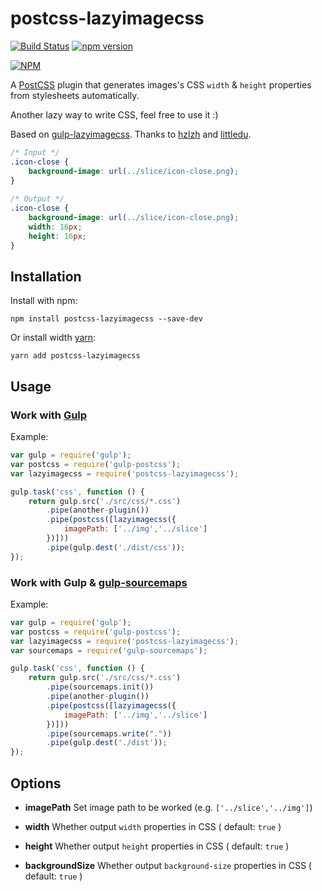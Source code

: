 # postcss-lazyimagecss 

[![Build Status](https://travis-ci.org/Jeff2Ma/postcss-lazyimagecss.svg?branch=master)](https://travis-ci.org/Jeff2Ma/postcss-lazyimagecss)
[![npm version](https://badge.fury.io/js/postcss-lazyimagecss.svg)](http://badge.fury.io/js/postcss-lazyimagecss)

[![NPM](https://nodei.co/npm/postcss-lazyimagecss.png)](https://nodei.co/npm/postcss-lazyimagecss/)

A [PostCSS](https://github.com/postcss/postcss) plugin that generates images's CSS `width` & `height` properties from stylesheets automatically.

Another lazy way to write CSS, feel free to use it :)

Based on [gulp-lazyimagecss](https://github.com/weixin/gulp-lazyimagecss). Thanks to [hzlzh](https://github.com/hzlzh) and [littledu](https://github.com/littledu).

```css
/* Input */
.icon-close {
	background-image: url(../slice/icon-close.png);
}
	
/* Output */
.icon-close {
	background-image: url(../slice/icon-close.png);
	width: 16px;
	height: 16px;
}
```
## Installation

Install with npm:

	npm install postcss-lazyimagecss --save-dev
	

Or install width [yarn](https://github.com/yarnpkg/yarn):

	yarn add postcss-lazyimagecss

## Usage

### Work with [Gulp](http://gulpjs.com/)

Example:

```js
var gulp = require('gulp');
var postcss = require('gulp-postcss');
var lazyimagecss = require('postcss-lazyimagecss');

gulp.task('css', function () {
	return gulp.src('./src/css/*.css')
	    .pipe(another-plugin())
		.pipe(postcss([lazyimagecss({
			imagePath: ['../img','../slice']
		})]))
		.pipe(gulp.dest('./dist/css'));
});
```	

### Work with Gulp & [gulp-sourcemaps](https://www.npmjs.com/package/gulp-sourcemaps)

Example:

```js
var gulp = require('gulp');
var postcss = require('gulp-postcss');
var lazyimagecss = require('postcss-lazyimagecss');
var sourcemaps = require('gulp-sourcemaps');

gulp.task('css', function () {
	return gulp.src('./src/css/*.css')
		.pipe(sourcemaps.init())
		.pipe(another-plugin())
		.pipe(postcss([lazyimagecss({
			imagePath: ['../img','../slice']
		})]))
		.pipe(sourcemaps.write("."))
		.pipe(gulp.dest('./dist'));
});
```

## Options
- **imagePath** Set image path to be worked (e.g. `['../slice','../img']`)

- **width**  Whether output `width` properties in CSS ( default: `true` )

- **height**  Whether output `height` properties in CSS ( default: `true` )

- **backgroundSize** Whether output `background-size` properties in CSS ( default: `true` )

